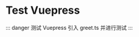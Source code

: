 # Test Vuepress

::: danger 测试 Vuepress
引入 greet.ts 并进行测试
:::

<template>
  <collapse title="查看答案">{{msg}}</collapse>
</template>

<template>
  <div>{{msg}}</div>
</template>

<script lang="ts">
  import Greeter from 'xxxLib/greet';

  const greeter = new Greeter('world');
  const msg = greeter.greet()


  export default {
    data() {
      return {
         msg
      }
    },
  }
</script>
